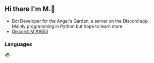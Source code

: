 ## Hi there I'm M.👋
- Bot Developer for the Angel's Garden, a server on the Discord app. Mainly programming in Python but hope to learn more
- [Discord: M.#1653](https://discord.com/users/756828461254836286)
### Languages
<code><img height="20" src="https://raw.githubusercontent.com/M-Python13/M-Python13/main/python.png"></code>
<!--
**M-Python13/M-Python13** is a ✨ _special_ ✨ repository because its `README.md` (this file) appears on your GitHub profile.
--!>



